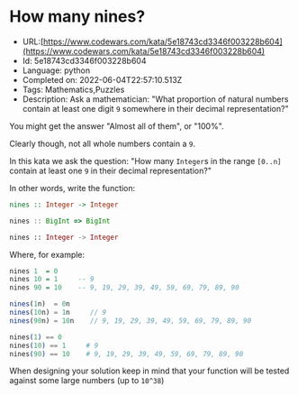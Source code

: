 # How many nines?

 - URL:[https://www.codewars.com/kata/5e18743cd3346f003228b604](https://www.codewars.com/kata/5e18743cd3346f003228b604)
 - Id: 5e18743cd3346f003228b604
 - Language: python
 - Completed on: 2022-06-04T22:57:10.513Z
 - Tags: Mathematics,Puzzles
 - Description:
Ask a mathematician: "What proportion of natural numbers contain at least one digit `9` somewhere in their decimal representation?"

You might get the answer "Almost all of them", or "100%".

Clearly though, not all whole numbers contain a `9`.

In this kata we ask the question: "How many `Integer`s in the range `[0..n]` contain at least one `9` in their decimal representation?"

In other words, write the function:

```haskell
nines :: Integer -> Integer
```
```javascript
nines :: BigInt => BigInt
```
```elixir
nines :: Integer -> Integer
```

Where, for example:

```haskell
nines 1  = 0
nines 10 = 1     -- 9
nines 90 = 10    -- 9, 19, 29, 39, 49, 59, 69, 79, 89, 90
```
```javascript
nines(1n)  = 0n
nines(10n) = 1n     // 9
nines(90n) = 10n    // 9, 19, 29, 39, 49, 59, 69, 79, 89, 90
```
```elixir
nines(1) == 0
nines(10) == 1     # 9
nines(90) == 10    # 9, 19, 29, 39, 49, 59, 69, 79, 89, 90
```

When designing your solution keep in mind that your function will be tested against some large numbers (up to `10^38`)
